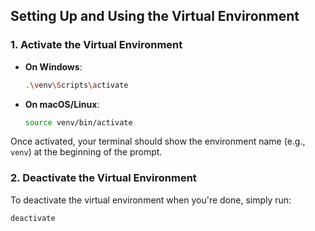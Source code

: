 ## Setting Up and Using the Virtual Environment

### 1. **Activate the Virtual Environment**

- **On Windows**:
    ```bash
    .\venv\Scripts\activate
    ```

- **On macOS/Linux**:
    ```bash
    source venv/bin/activate
    ```

Once activated, your terminal should show the environment name (e.g., `venv`) at the beginning of the prompt.

### 2. **Deactivate the Virtual Environment**

To deactivate the virtual environment when you're done, simply run:
```bash
deactivate
